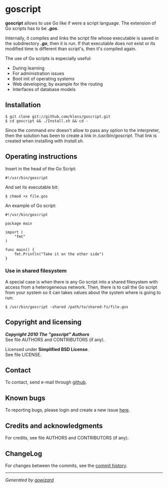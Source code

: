 goscript
========

**goscript** allows to use Go like if were a script language. The extension of
Go scripts has to be ***.gos***.

Internally, it compiles and links the script file whose executable is saved in
the subdirectory ***.go***, then it is run. If that executable does not exist or
its modified time is different than script's, then it's compiled again.

The use of Go scripts is especially useful:

+ During learning
+ For administration issues
+ Boot init of operating systems
+ Web developing; by example for the routing
+ Interfaces of database models


## Installation

	$ git clone git://github.com/kless/goscript.git
	$ cd goscript && ./Install.sh && cd -

Since the command *env* doesn't allow to pass any option to the interpreter,
then the solution has been to create a link in */usr/bin/goscript*. That link
is created when installing with *Install.sh*.


## Operating instructions

Insert in the head of the Go Script:

	#!/usr/bin/goscript

And set its executable bit:

	$ chmod +x file.gos

An example of Go script:

	#!/usr/bin/goscript

	package main

	import (
		"fmt"
	)

	func main() {
		fmt.Println("Take it on the other side")
	}

### Use in shared filesystem

A special case is when there is any Go script into a shared filesystem with
access from a heterogeneous network. Then, there is to call the Go script from
your system so it can takes values about the system where is going to run:

	$ /usr/bin/goscript -shared /path/to/shared-fs/file.gos


## Copyright and licensing

***Copyright 2010  The "goscript" Authors***  
See file AUTHORS and CONTRIBUTORS (if any).

Licensed under **Simplified BSD License**.  
See file LICENSE.


## Contact

To contact, send e-mail through [github][1].


## Known bugs

To reporting bugs, please login and create a new issue [here][2].


## Credits and acknowledgments

For credits, see file AUTHORS and CONTRIBUTORS (if any).


## ChangeLog

For changes between the commits, see the [commit history][3].


* * *
*Generated by [gowizard](http://github.com/kless/gowizard)*


[1]: https://github.com/kless
[2]: https://github.com/kless/goscript/issues
[3]: https://github.com/kless/goscript/commits/master

